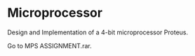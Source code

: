 # Microprocessor

Design and Implementation of a 4-bit microprocessor Proteus.

Go to MPS ASSIGNMENT.rar.

